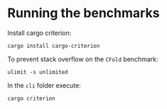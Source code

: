 
# Running the benchmarks

Install cargo criterion:

```
cargo install cargo-criterion
```

To prevent stack overflow on the `CFold` benchmark:

```
ulimit -s unlimited
```

In the `cli` folder execute:

```
cargo criterion
```